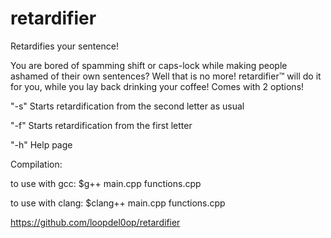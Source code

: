 # retardifier

Retardifies your sentence!

You are bored of spamming shift or caps-lock while making people ashamed of their own sentences? Well that is no more!
retardifier™ will do it for you, while you lay back drinking your coffee!
Comes with 2 options!

  "-s" Starts retardification from the second letter as usual
  
  "-f" Starts retardification from the first letter
  
  "-h" Help page

Compilation:
  
  to use with gcc:
    $g++ main.cpp functions.cpp
    
  to use with clang:
    $clang++ main.cpp functions.cpp
    
  

  
  https://github.com/loopdel0op/retardifier
  
